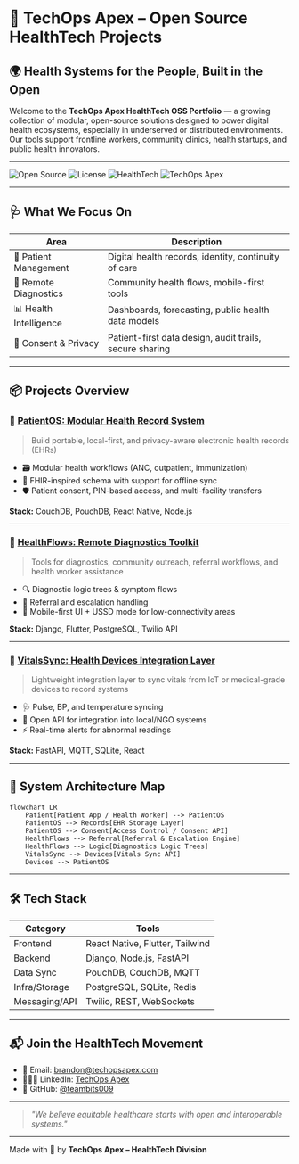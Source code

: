 # 🏥 TechOps Apex – Open Source HealthTech Projects

## 🌍 Health Systems for the People, Built in the Open

Welcome to the **TechOps Apex HealthTech OSS Portfolio** — a growing collection of modular, open-source solutions designed to power digital health ecosystems, especially in underserved or distributed environments. Our tools support frontline workers, community clinics, health startups, and public health innovators.

---

![Open Source](https://img.shields.io/badge/status-active-success)
![License](https://img.shields.io/badge/license-MIT-blue)
![HealthTech](https://img.shields.io/badge/focus-healthtech-lightgrey)
![TechOps Apex](https://img.shields.io/badge/org-TechOps%20Apex-purple)

---

## 🩺 What We Focus On

| Area                  | Description |
|-----------------------|-------------|
| 👥 Patient Management | Digital health records, identity, continuity of care |
| 📲 Remote Diagnostics  | Community health flows, mobile-first tools |
| 📊 Health Intelligence | Dashboards, forecasting, public health data models |
| 🔐 Consent & Privacy   | Patient-first data design, audit trails, secure sharing |

---

## 📦 Projects Overview

### 🔹 [PatientOS: Modular Health Record System](https://github.com/teambits009/patient-os)
> Build portable, local-first, and privacy-aware electronic health records (EHRs)

- 🗃️ Modular health workflows (ANC, outpatient, immunization)
- 🔌 FHIR-inspired schema with support for offline sync
- 🛡️ Patient consent, PIN-based access, and multi-facility transfers

**Stack:** CouchDB, PouchDB, React Native, Node.js

---

### 🔹 [HealthFlows: Remote Diagnostics Toolkit](https://github.com/teambits009/healthflows)
> Tools for diagnostics, community outreach, referral workflows, and health worker assistance

- 🔍 Diagnostic logic trees & symptom flows
- 🤝 Referral and escalation handling
- 📲 Mobile-first UI + USSD mode for low-connectivity areas

**Stack:** Django, Flutter, PostgreSQL, Twilio API

---

### 🔹 [VitalsSync: Health Devices Integration Layer](coming-soon)
> Lightweight integration layer to sync vitals from IoT or medical-grade devices to record systems

- 🩺 Pulse, BP, and temperature syncing
- 🧬 Open API for integration into local/NGO systems
- ⚡ Real-time alerts for abnormal readings

**Stack:** FastAPI, MQTT, SQLite, React

---

## 🧭 System Architecture Map

```mermaid
flowchart LR
    Patient[Patient App / Health Worker] --> PatientOS
    PatientOS --> Records[EHR Storage Layer]
    PatientOS --> Consent[Access Control / Consent API]
    HealthFlows --> Referral[Referral & Escalation Engine]
    HealthFlows --> Logic[Diagnostics Logic Trees]
    VitalsSync --> Devices[Vitals Sync API]
    Devices --> PatientOS
```

---

## 🛠 Tech Stack

| Category        | Tools |
|----------------|-------|
| Frontend       | React Native, Flutter, Tailwind |
| Backend        | Django, Node.js, FastAPI |
| Data Sync      | PouchDB, CouchDB, MQTT |
| Infra/Storage  | PostgreSQL, SQLite, Redis |
| Messaging/API  | Twilio, REST, WebSockets |

---

## 📬 Join the HealthTech Movement

- 💌 Email: [brandon@techopsapex.com](mailto:brandon@techopsapex.com)
- 👨🏽‍⚕️ LinkedIn: [TechOps Apex](https://linkedin.com/company/techopsapex)
- 🐙 GitHub: [@teambits009](https://github.com/teambits009)

---

> _"We believe equitable healthcare starts with open and interoperable systems."_

---

Made with 💙 by **TechOps Apex – HealthTech Division**

